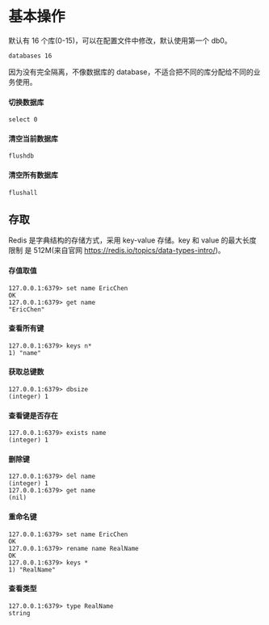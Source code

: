 # 基本操作

默认有 16 个库(0-15)，可以在配置文件中修改，默认使用第一个 db0。

```
databases 16
```

因为没有完全隔离，不像数据库的 database，不适合把不同的库分配给不同的业务使用。

#### 切换数据库

```
select 0
```

#### 清空当前数据库

```
flushdb
```

#### 清空所有数据库

```
flushall
```

## 存取

Redis 是字典结构的存储方式，采用 key-value 存储。key 和 value 的最大长度限制 是 512M(来自官网 https://redis.io/topics/data-types-intro/)。

#### 存值取值

```
127.0.0.1:6379> set name EricChen
OK
127.0.0.1:6379> get name
"EricChen"
```

#### 查看所有键

```
127.0.0.1:6379> keys n*
1) "name"
```

#### 获取总键数

```
127.0.0.1:6379> dbsize
(integer) 1
```

#### 查看键是否存在

```
127.0.0.1:6379> exists name
(integer) 1
```

#### 删除键

```
127.0.0.1:6379> del name
(integer) 1
127.0.0.1:6379> get name
(nil)
```

#### 重命名键

```
127.0.0.1:6379> set name EricChen
OK
127.0.0.1:6379> rename name RealName
OK
127.0.0.1:6379> keys *
1) "RealName"
```

#### 查看类型

```
127.0.0.1:6379> type RealName
string
```

